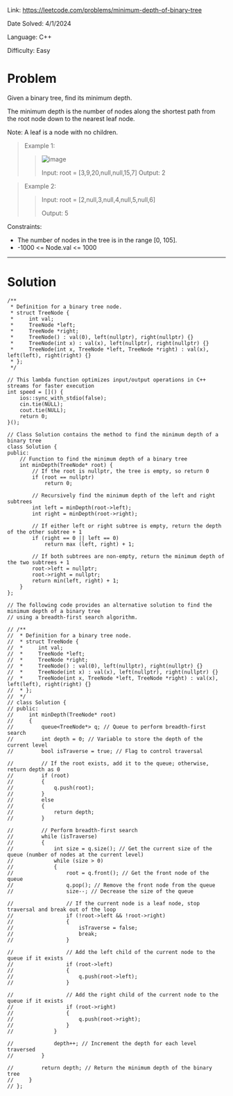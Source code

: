 Link: https://leetcode.com/problems/minimum-depth-of-binary-tree

Date Solved: 4/1/2024

Language: C++

Difficulty: Easy

# Problem

Given a binary tree, find its minimum depth.

The minimum depth is the number of nodes along the shortest path from the root node down to the nearest leaf node.

Note: A leaf is a node with no children.

>Example 1:
>
>>![image](https://github.com/BrianDang03/Leet-Code-Solved/assets/124744302/a8c855a8-8fe3-4150-ae91-c89a57a74667)
>>
>>Input: root = [3,9,20,null,null,15,7]
>>Output: 2

>Example 2:
>
>>
>>Input: root = [2,null,3,null,4,null,5,null,6]
>>
>>Output: 5
 
Constraints:

- The number of nodes in the tree is in the range [0, 105].
- -1000 <= Node.val <= 1000

---

# Solution

```
/**
 * Definition for a binary tree node.
 * struct TreeNode {
 *     int val;
 *     TreeNode *left;
 *     TreeNode *right;
 *     TreeNode() : val(0), left(nullptr), right(nullptr) {}
 *     TreeNode(int x) : val(x), left(nullptr), right(nullptr) {}
 *     TreeNode(int x, TreeNode *left, TreeNode *right) : val(x), left(left), right(right) {}
 * };
 */

// This lambda function optimizes input/output operations in C++ streams for faster execution
int speed = []() {
    ios::sync_with_stdio(false);
    cin.tie(NULL);
    cout.tie(NULL);
    return 0;
}();

// Class Solution contains the method to find the minimum depth of a binary tree
class Solution {
public:
    // Function to find the minimum depth of a binary tree
    int minDepth(TreeNode* root) {
        // If the root is nullptr, the tree is empty, so return 0
        if (root == nullptr)
            return 0;

        // Recursively find the minimum depth of the left and right subtrees
        int left = minDepth(root->left);
        int right = minDepth(root->right);

        // If either left or right subtree is empty, return the depth of the other subtree + 1
        if (right == 0 || left == 0)
            return max (left, right) + 1;
        
        // If both subtrees are non-empty, return the minimum depth of the two subtrees + 1
        root->left = nullptr;
        root->right = nullptr;
        return min(left, right) + 1;
    }
};

// The following code provides an alternative solution to find the minimum depth of a binary tree
// using a breadth-first search algorithm.

// /**
//  * Definition for a binary tree node.
//  * struct TreeNode {
//  *     int val;
//  *     TreeNode *left;
//  *     TreeNode *right;
//  *     TreeNode() : val(0), left(nullptr), right(nullptr) {}
//  *     TreeNode(int x) : val(x), left(nullptr), right(nullptr) {}
//  *     TreeNode(int x, TreeNode *left, TreeNode *right) : val(x), left(left), right(right) {}
//  * };
//  */
// class Solution {
// public:
//     int minDepth(TreeNode* root)
//     {
//         queue<TreeNode*> q; // Queue to perform breadth-first search
//         int depth = 0; // Variable to store the depth of the current level
//         bool isTraverse = true; // Flag to control traversal

//         // If the root exists, add it to the queue; otherwise, return depth as 0
//         if (root)
//         {
//             q.push(root);
//         }
//         else
//         {
//             return depth;
//         }

//         // Perform breadth-first search
//         while (isTraverse)
//         {
//             int size = q.size(); // Get the current size of the queue (number of nodes at the current level)
//             while (size > 0)
//             {
//                 root = q.front(); // Get the front node of the queue
//                 q.pop(); // Remove the front node from the queue
//                 size--; // Decrease the size of the queue

//                 // If the current node is a leaf node, stop traversal and break out of the loop
//                 if (!root->left && !root->right)
//                 {
//                     isTraverse = false;
//                     break;
//                 }

//                 // Add the left child of the current node to the queue if it exists
//                 if (root->left)
//                 {
//                     q.push(root->left);
//                 }

//                 // Add the right child of the current node to the queue if it exists
//                 if (root->right)
//                 {
//                     q.push(root->right);
//                 }
//             }

//             depth++; // Increment the depth for each level traversed
//         }

//         return depth; // Return the minimum depth of the binary tree
//     }
// };

```
